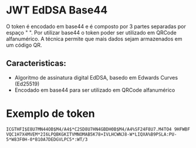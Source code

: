 # JWT EdDSA Base44
O token é encodado em base44 e é composto por 3 partes separadas por espaço " ".
Por utilizar base44 o token poder ser utilizado em QRCode alfanumérico. A técnica permite que mais dados sejam armazenados em um código QR.

## Caracteristicas:
- Algoritmo de assinatura digital EdDSA, basedo em Edwards Curves (Ed25519)
- Encodado em base44 para ser utilizado em QRCode alfanumérico

# Exemplo de token
```
ICGTHFI$E8U7MN44OB$M4/A4$*C2SD8U7HN4GBDH0B$M4/A4%SF24F8U7.M4TO4 9HFWBF VQC1H7X4MVEM*2I6LPQBKGKITVMNOMAB5K78+IVLHCWNJ8-W*LIQXA%B9PSLA:PU-5*W83F0H-0*B10A7DEDGVLPC5*:WT/3
```